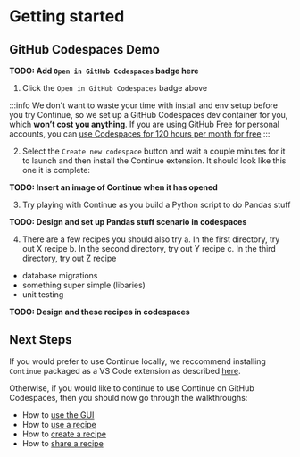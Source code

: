 # Getting started

## GitHub Codespaces Demo

**TODO: Add `Open in GitHub Codespaces` badge here**

1. Click the `Open in GitHub Codespaces` badge above

:::info
 We don't want to waste your time with install and env setup before you try Continue, so we set up a GitHub Codespaces dev container for you, which **won’t cost you anything**. If you are using GitHub Free for personal accounts, you can [use Codespaces for 120 hours per month for free](https://docs.github.com/en/billing/managing-billing-for-github-codespaces/about-billing-for-github-codespaces#monthly-included-storage-and-core-hours-for-personal-accounts)
:::

2. Select the `Create new codespace` button and wait a couple minutes for it to launch and then install the Continue extension. It should look like this one it is complete:

**TODO: Insert an image of Continue when it has opened**

3. Try playing with Continue as you build a Python script to do Pandas stuff

**TODO: Design and set up Pandas stuff scenario in codespaces**

4. There are a few recipes you should also try
a. In the first directory, try out X recipe
b. In the second directory, try out Y recipe
c. In the third directory, try out Z recipe

- database migrations
- something super simple (libaries)
- unit testing

**TODO: Design and these recipes in codespaces**

## Next Steps

If you would prefer to use Continue locally, we reccommend installing `Continue` packaged as a VS Code extension as described [here](./install.md).

Otherwise, if you would like to continue to use Continue on GitHub Codespaces, then you should now go through the walkthroughs:
- How to [use the GUI](./walkthroughs/use-the-gui.md)
- How to [use a recipe](./walkthroughs/use-a-recipe.md)
- How to [create a recipe](./walkthroughs/create-a-recipe.md)
- How to [share a recipe](./walkthroughs/share-a-recipe.md)